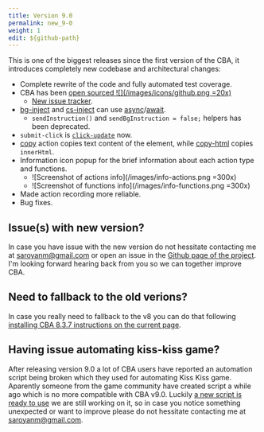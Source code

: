 ```yaml
---
title: Version 9.0
permalink: new_9-0
weight: 1
edit: ${github-path}
---
```


This is one of the biggest releases since the first version of the CBA, it
introduces completely new codebase and architectural changes:
- Complete rewrite of the code and fully automated test coverage.
- CBA has been [open sourced ![](/images/icons/github.png =20x)](https://github.com/browser-automation/cba)
  - [New issue tracker](https://github.com/browser-automation/cba/issues).
- [bg-inject](/bg-inject) and [cs-inject](/inject-cs) can use
  [async](https://developer.mozilla.org/en-US/docs/Web/JavaScript/Reference/Statements/async_function)/[await](https://developer.mozilla.org/en-US/docs/Web/JavaScript/Reference/Operators/await).
  - `sendInstruction()` and `sendBgInstruction = false;` helpers has been
    deprecated.
- `submit-click` is [`click-update`](/click-update) now.
- [copy](/copy) action copies text content of the element, while
  [copy-html](/copy-html) copies `innerHtml`.
- Information icon popup for the brief information about each action type and
  functions.
  - ![Screenshot of actions info](/images/info-actions.png =300x)
  - ![Screenshot of functions info](/images/info-functions.png =300x)
- Made action recording more reliable.
- Bug fixes.

## Issue(s) with new version?

In case you have issue with the new version do not hessitate contacting me at
[saroyanm@gmail.com](mailto:saroyanm@gmail.com) or open an issue in the [Github
page of the project](https://github.com/browser-automation/cba/issues). I'm
looking forward hearing back from you so we can together improve CBA.

## Need to fallback to the old verions?

In case you really need to fallback to the v8 you can do that following
[installing CBA 8.3.7 instructions on the current
page](/new_8#installing-cba-8.3.7).

## Having issue automating kiss-kiss game?

After releasing version 9.0 a lot of CBA users have reported an automation
script being broken which they used for automating Kiss Kiss game. Aparently
someone from the game community have created script a while ago which is no more
compatible with CBA v9.0. Luckily [a new script is ready to
use](https://chrome-automation.com/kisskiss) we are still working on it, so in
case you notice something unexpected or want to improve please do not hessitate
contacting me at [saroyanm@gmail.com](mailto:saroyanm@gmail.com).
